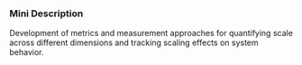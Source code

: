 ### Mini Description

Development of metrics and measurement approaches for quantifying scale across different dimensions and tracking scaling effects on system behavior.
